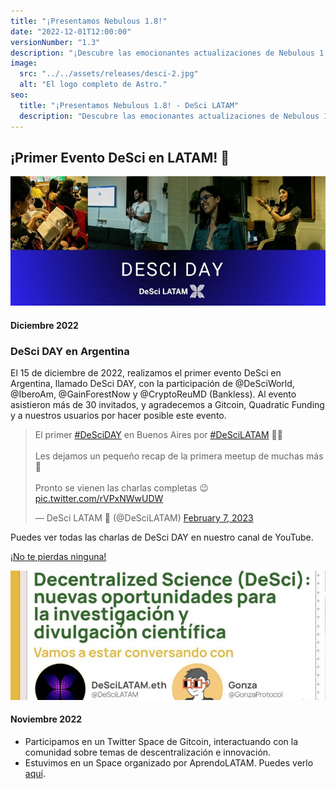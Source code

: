 ```yaml
---
title: "¡Presentamos Nebulous 1.8!"
date: "2022-12-01T12:00:00" 
versionNumber: "1.3"
description: "¡Descubre las emocionantes actualizaciones de Nebulous 1.8 en nuestro último changelog!"
image:
  src: "../../assets/releases/desci-2.jpg"
  alt: "El logo completo de Astro."
seo:
  title: "¡Presentamos Nebulous 1.8! - DeSci LATAM"
  description: "Descubre las emocionantes actualizaciones de Nebulous 1.8 en nuestro último changelog. ¡Mantente al tanto de todas las mejoras y eventos!"
---
```

## ¡Primer Evento DeSci en LATAM! 🚀

![Lanzamiento de Nebulous 1.8](../../assets/releases/desci-6.jpg)


#### Diciembre 2022

### DeSci DAY en Argentina

El 15 de diciembre de 2022, realizamos el primer evento DeSci en Argentina, llamado DeSci DAY, con la participación de @DeSciWorld, @IberoAm, @GainForestNow y @CryptoReuMD (Bankless). Al evento asistieron más de 30 invitados, y agradecemos a Gitcoin, Quadratic Funding y a nuestros usuarios por hacer posible este evento. 

<blockquote class="twitter-tweet" data-theme="dark"><p lang="es" dir="ltr">El primer <a href="https://twitter.com/hashtag/DeSciDAY?src=hash&amp;ref_src=twsrc%5Etfw">#DeSciDAY</a> en Buenos Aires por <a href="https://twitter.com/hashtag/DeSciLATAM?src=hash&amp;ref_src=twsrc%5Etfw">#DeSciLATAM</a> 🧵🧬<br><br>Les dejamos un pequeño recap de la primera meetup de muchas más 📸<br><br>Pronto se vienen las charlas completas 😉 <a href="https://t.co/rVPxNWwUDW">pic.twitter.com/rVPxNWwUDW</a></p>&mdash; DeSci LATAM 🦋 (@DeSciLATAM) <a href="https://twitter.com/DeSciLATAM/status/1623015025693626397?ref_src=twsrc%5Etfw">February 7, 2023</a></blockquote> <script async src="https://platform.twitter.com/widgets.js" charset="utf-8"></script>

Puedes ver todas las charlas de DeSci DAY en nuestro canal de YouTube.

<a href="https://www.youtube.com/@descilatam" target="_blank">¡No te pierdas ninguna!</a>

![Lanzamiento de Nebulous 1.8](../../assets/releases/desci-2.jpg)

#### Noviembre 2022

- Participamos en un Twitter Space de Gitcoin, interactuando con la comunidad sobre temas de descentralización e innovación.
- Estuvimos en un Space organizado por AprendoLATAM. Puedes verlo <a href="https://twitter.com/APRENDOlatam/status/1593625054981623810" target="_blank">aquí</a>.

